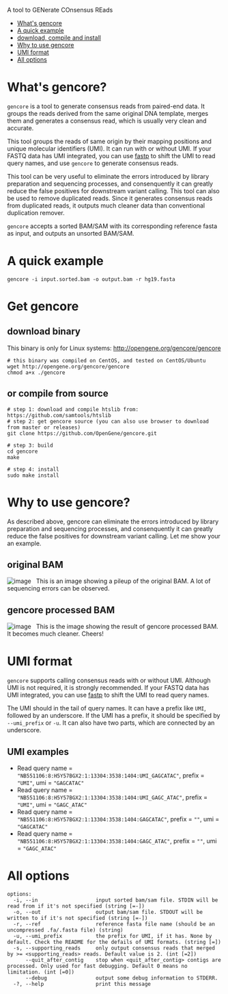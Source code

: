 A tool to GENerate COnsensus REads
* [What's gencore](#whats-gencore)
* [A quick example](#a-quick-example)
* [download, compile and install](#get-gencore)
* [Why to use gencore](#why-to-use-gencore)
* [UMI format](#umi-format)
* [All options](#all-options)

# What's gencore?
`gencore` is a tool to generate consensus reads from paired-end data. It groups the reads derived from the same original DNA template, merges them and generates a consensus read, which is usually very clean and accurate.

This tool groups the reads of same origin by their mapping positions and unique molecular identifiers (UMI). It can run with or without UMI. If your FASTQ data has UMI integrated, you can use [fastp](https://github.com/OpenGene/fastp) to shift the UMI to read query names, and use `gencore` to generate consensus reads.

This tool can be very useful to eliminate the errors introduced by library preparation and sequencing processes, and consenquently it can greatly reduce the false positives for downstream variant calling. This tool can also be used to remove duplicated reads. Since it generates consensus reads from duplicated reads, it outputs much cleaner data than conventional duplication remover.

`gencore` accepts a sorted BAM/SAM with its corresponding reference fasta as input, and outputs an unsorted BAM/SAM.

# A quick example
```shell
gencore -i input.sorted.bam -o output.bam -r hg19.fasta
```

# Get gencore
## download binary 
This binary is only for Linux systems: http://opengene.org/gencore/gencore
```shell
# this binary was compiled on CentOS, and tested on CentOS/Ubuntu
wget http://opengene.org/gencore/gencore
chmod a+x ./gencore
```
## or compile from source
```shell
# step 1: download and compile htslib from: https://github.com/samtools/htslib
# step 2: get gencore source (you can also use browser to download from master or releases)
git clone https://github.com/OpenGene/gencore.git

# step 3: build
cd gencore
make

# step 4: install
sudo make install
```

# Why to use gencore?
As described above, gencore can eliminate the errors introduced by library preparation and sequencing processes, and consenquently it can greatly reduce the false positives for downstream variant calling. Let me show your an example.

## original BAM
![image](http://www.opengene.org/gencore/original.png)  
This is an image showing a pileup of the original BAM. A lot of sequencing errors can be observed.


## gencore processed BAM
![image](http://www.opengene.org/gencore/gencore.png)  
This is the image showing the result of gencore processed BAM. It becomes much cleaner. Cheers!

# UMI format
`gencore` supports calling consensus reads with or without UMI. Although UMI is not required, it is strongly recommended. If your FASTQ data has UMI integrated, you can use [fastp](https://github.com/OpenGene/fastp) to shift the UMI to read query names.  

The UMI should in the tail of query names. It can have a prefix like `UMI`, followed by an underscore. If the UMI has a prefix, it should be specified by `--umi_prefix` or `-u`. It can also have two parts, which are connected by an underscore.   

## UMI examples
* Read query name = `"NB551106:8:H5Y57BGX2:1:13304:3538:1404:UMI_GAGCATAC"`, prefix = `"UMI"`, umi = `"GAGCATAC"`
* Read query name = `"NB551106:8:H5Y57BGX2:1:13304:3538:1404:UMI_GAGC_ATAC"`, prefix = `"UMI"`, umi = `"GAGC_ATAC"`
* Read query name = `"NB551106:8:H5Y57BGX2:1:13304:3538:1404:GAGCATAC"`, prefix = `""`, umi = `"GAGCATAC"`
* Read query name = `"NB551106:8:H5Y57BGX2:1:13304:3538:1404:GAGC_ATAC"`, prefix = `""`, umi = `"GAGC_ATAC"`

# All options
```
options:
  -i, --in                   input sorted bam/sam file. STDIN will be read from if it's not specified (string [=-])
  -o, --out                  output bam/sam file. STDOUT will be written to if it's not specified (string [=-])
  -r, --ref                  reference fasta file name (should be an uncompressed .fa/.fasta file) (string)
  -u, --umi_prefix           the prefix for UMI, if it has. None by default. Check the README for the defails of UMI formats. (string [=])
  -s, --supporting_reads     only output consensus reads that merged by >= <supporting_reads> reads. Default value is 2. (int [=2])
      --quit_after_contig    stop when <quit_after_contig> contigs are processed. Only used for fast debugging. Default 0 means no limitation. (int [=0])
      --debug                output some debug information to STDERR.
  -?, --help                 print this message
```
